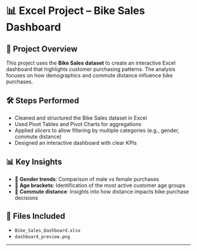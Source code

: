 # 📊 Excel Project – Bike Sales Dashboard  

## 📌 Project Overview  
This project uses the **Bike Sales dataset** to create an interactive Excel dashboard that highlights customer purchasing patterns. The analysis focuses on how demographics and commute distance influence bike purchases.  

## 🛠️ Steps Performed  
- Cleaned and structured the Bike Sales dataset in Excel  
- Used Pivot Tables and Pivot Charts for aggregations  
- Applied slicers to allow filtering by multiple categories (e.g., gender, commute distance)  
- Designed an interactive dashboard with clear KPIs  

## 📊 Key Insights  
- 📌 **Gender trends**: Comparison of male vs female purchases  
- 📌 **Age brackets**: Identification of the most active customer age groups  
- 📌 **Commute distance**: Insights into how distance impacts bike purchase decisions  

## 📂 Files Included  
- `Bike_Sales_Dashboard.xlsx` 
- `dashboard_preview.png` 

---
